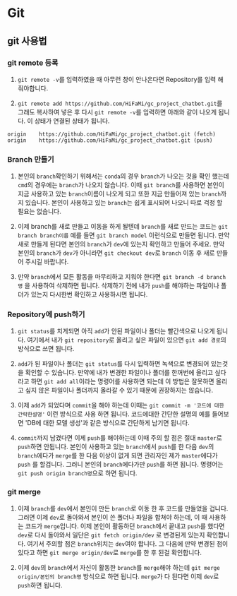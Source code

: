 # Git

## git 사용법

### git remote 등록

  1. `git remote -v`를 입력하였을 때 아무런 창이 안나온다면 Repository를 입력 해 줘야합니다.

  2. `git remote add https://github.com/HiFaMi/gc_project_chatbot.git`를
  그래도 복사하여 넣은 후 다시 `git remote -v`를 입력하면 아래와 같이 나오게 됩니다. 이 상태가 연결된 상태가 됩니다.
  ```
  origin	https://github.com/HiFaMi/gc_project_chatbot.git (fetch)
  origin	https://github.com/HiFaMi/gc_project_chatbot.git (push)
  ```

### Branch 만들기

  1. 본인의 `branch`확인하기 위해서는 `conda`의 경우 `branch`가 나오는 것을 확인 했는데
  `cmd`의 경우에는 `branch`가 나오지 않습니다. 이때 `git branch`를 사용하면 본인이 지금
  사용하고 있는 `branch`이름이 나오게 되고 또한 지금 만들어져 있는 `branch`까지 있습니다.
  본인이 사용하고 있는 `branch`는 쉽게 표시되어 나오니 따로 걱정 할 필요는 없습니다.

  2. 이제 branch를 새로 만들고 이동을 하게 될텐데 `branch`를 새로 만드는 코드는
  `git branch branch이름` 예를 들면 `git branch model` 이런식으로 만들면 됩니다.
  만약 새로 만들게 된다면 본인의 `branch`가 `dev`에 있는지 확인하고 만들어 주세요. 만약
  본인의 `branch`가 `dev`가 아니라면 `git checkout dev`로 `branch` 이동 후 새로
  만들어 주시길 바랍니다.

  3. 만약 `branch`에서 모든 활동을 마무리하고 지워야 한다면 `git branch -d branch명`
  을 사용하여 삭제하면 됩니다. 삭제하기 전에 내가 `push`를 해야하는 파일이나 폴더가 있는지
  다시한번 확인하고 사용하시면 됩니다.


### Repository에 push하기
  1. `git status`를 치게되면 아직 `add`가 안된 파일이나 폴더는 빨간색으로 나오게 됩니다.
  여기에서 내가 `git repository`로 올리고 싶은 파일이 있으면 `git add 경로`의 방식으로
  쓰면 됩니다.

  2. `add`가 된 파일이나 폴더는 `git status`를 다시 입력하면 녹색으로 변경되어 있는것을
  확인할 수 있습니다. 만약에 내가 변경한 파일이나 폴더를 한꺼번에 올리고 싶다 라고 하면
  `git add all`이라는 명령어를 사용하면 되는데 이 방법은 잘못하면 올리고 싶지 않은
  파일이나 폴더까지 올라갈 수 있기 때문에 권장하지는 않습니다.

  3. 이제 `add`가 되었다며 `commit`을 해야 하는데 이때는 `git commit -m '코드에 대한
  간략한설명'` 이런 방식으로 사용 하면 됩니다. 코드에대한 간단한 설명의 예를 들어보면
  'DB에 대한 모델 생성'과 같은 방식으로 간단하게 남기면 됩니다.

  4. `commit`까지 남겼다면 이제 `push`를 해야하는데 이때 주의 할 점은 절대 `master`로
  `push`하면 안됩니다. 본인이 사용하고 있는 `branch`에서 `push`를 한 다음 `dev`의
  `branch`에다가 `merge`를 한 다음 이상이 없게 되면 관리자인 제가 `master`에다가 `push`
  를 할겁니다. 그러니 본인의 `branch`에다가만 `push`를 하면 됩니다. 명령어는
  `git push origin branch명`으로 하면 됩니다.

### git merge

  1. 이제 `branch`를 `dev`에서 본인이 만든 `branch`로 이동 한 후 코드를 만들었을 겁니다.
  그러면 이제 `dev`로 돌아와서 본인이 쓴 폴더나 파일을 합쳐야 하는데, 이 때 사용하는 코드가
  `merge`입니다. 이제 본인이 활동하던 `branch`에서 끝내고 `push`를 했다면 `dev`로 다시
  돌아와서 일단은 `git fetch origin/dev` 로 변경된게 있는지 확인합니다. 여기서 주의할 점은
  `branch`위치는 `dev`여야 합니다. 그 다음에 만약 변경된 점이 있다고 하면
  `git merge origin/dev`로 `merge`를 한 후 된걸 확인합니다.

  2. 이제 `dev`의 `branch`에서 자신이 활동한 `branch`를 `merge`해야 하는데
  `git merge origin/본인의 branch명` 방식으로 하면 됩니다. `merge`가 다 된다면 이제
  `dev`로 `push`하면 됩니다.